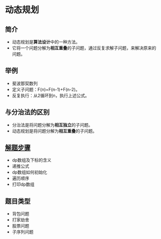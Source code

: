 # 动态规划
## 简介
* 动态规划是**算法设计**中的一种方法。
* 它将一个问题分解为**相互重叠**的子问题，通过反复求解子问题，来解决原来的问题。
## 举例
* 斐波那契数列
* 定义子问题：F(n)=F(n-1)+F(n-2)。
* 反复执行：从2循环到n，执行上述公式。
## 与分治法的区别
* 分治法是将问题分解为**相互独立**的子问题。
* 动态规划是将问题分解为**相互重叠**的子问题。
## [解题步骤](https://www.bilibili.com/video/BV13Q4y197Wg)
* dp数组及下标的含义
* 递推公式
* dp数组如何初始化
* 遍历顺序
* 打印dp数组
## 题目类型
* 背包问题
* 打家劫舍
* 股票问题
* 子序列问题
